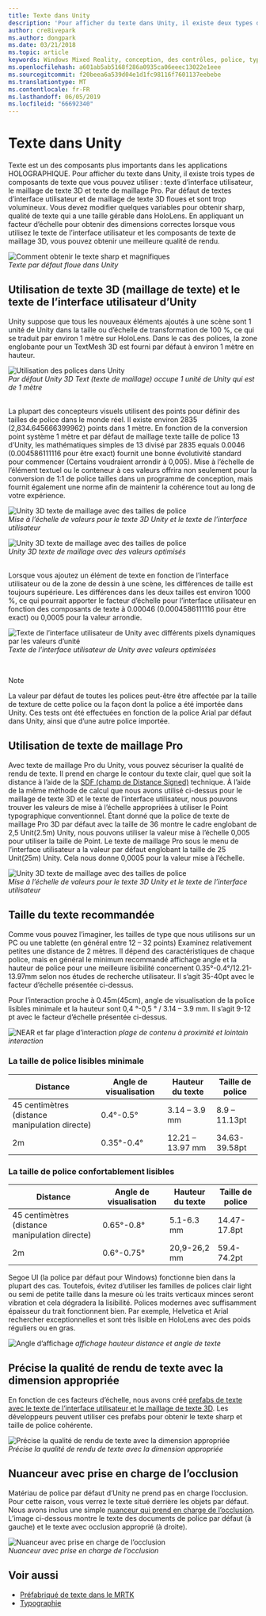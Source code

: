 ```yaml
---
title: Texte dans Unity
description: 'Pour afficher du texte dans Unity, il existe deux types de composants de texte que vous pouvez utiliser : texte d’interface utilisateur et le maillage de texte 3D.'
author: cre8ivepark
ms.author: dongpark
ms.date: 03/21/2018
ms.topic: article
keywords: Windows Mixed Reality, conception, des contrôles, police, typographie, l’interface utilisateur, l’expérience utilisateur
ms.openlocfilehash: a601ab5ab5168f286a0935ca06eeec13022e1eee
ms.sourcegitcommit: f20beea6a539d04e1d1fc98116f7601137eebebe
ms.translationtype: MT
ms.contentlocale: fr-FR
ms.lasthandoff: 06/05/2019
ms.locfileid: "66692340"
---
```

# <a name="text-in-unity"></a>Texte dans Unity

Texte est un des composants plus importants dans les applications HOLOGRAPHIQUE. Pour afficher du texte dans Unity, il existe trois types de composants de texte que vous pouvez utiliser : texte d’interface utilisateur, le maillage de texte 3D et texte de maillage Pro. Par défaut de textes d’interface utilisateur et de maillage de texte 3D floues et sont trop volumineux. Vous devez modifier quelques variables pour obtenir sharp, qualité de texte qui a une taille gérable dans HoloLens. En appliquant un facteur d’échelle pour obtenir des dimensions correctes lorsque vous utilisez le texte de l’interface utilisateur et les composants de texte de maillage 3D, vous pouvez obtenir une meilleure qualité de rendu.

![Comment obtenir le texte sharp et magnifiques](images/hug-text-02-640px.png)<br>
*Texte par défaut floue dans Unity*

## <a name="working-with-unitys-3d-texttext-mesh-and-ui-text"></a>Utilisation de texte 3D (maillage de texte) et le texte de l’interface utilisateur d’Unity

Unity suppose que tous les nouveaux éléments ajoutés à une scène sont 1 unité de Unity dans la taille ou d’échelle de transformation de 100 %, ce qui se traduit par environ 1 mètre sur HoloLens. Dans le cas des polices, la zone englobante pour un TextMesh 3D est fourni par défaut à environ 1 mètre en hauteur.

![Utilisation des polices dans Unity](images/640px-hug-text-03.png)<br>
*Par défaut Unity 3D Text (texte de maillage) occupe 1 unité de Unity qui est de 1 mètre*

<br>
La plupart des concepteurs visuels utilisent des points pour définir des tailles de police dans le monde réel. Il existe environ 2835 (2,834.645666399962) points dans 1 mètre. En fonction de la conversion point système 1 mètre et par défaut de maillage texte taille de police 13 d’Unity, les mathématiques simples de 13 divisé par 2835 equals 0.0046 (0.004586111116 pour être exact) fournit une bonne évolutivité standard pour commencer (Certains voudraient arrondir à 0,005). Mise à l’échelle de l’élément textuel ou le conteneur à ces valeurs offrira non seulement pour la conversion de 1:1 de police tailles dans un programme de conception, mais fournit également une norme afin de maintenir la cohérence tout au long de votre expérience.

![Unity 3D texte de maillage avec des tailles de police](images/Text_In_Unity_Measurements1.png)<br>
*Mise à l’échelle de valeurs pour le texte 3D Unity et le texte de l’interface utilisateur*

![Unity 3D texte de maillage avec des tailles de police](images/hug-text-05-1000px.png)<br>
*Unity 3D texte de maillage avec des valeurs optimisés*

<br>
Lorsque vous ajoutez un élément de texte en fonction de l’interface utilisateur ou de la zone de dessin à une scène, les différences de taille est toujours supérieure. Les différences dans les deux tailles est environ 1000 %, ce qui pourrait apporter le facteur d’échelle pour l’interface utilisateur en fonction des composants de texte à 0.00046 (0.0004586111116 pour être exact) ou 0,0005 pour la valeur arrondie.

![Texte de l’interface utilisateur de Unity avec différents pixels dynamiques par les valeurs d’unité](images/hug-text-04-1000px.png)<br>
*Texte de l’interface utilisateur de Unity avec valeurs optimisées*

<br>

>[!NOTE]
>La valeur par défaut de toutes les polices peut-être être affectée par la taille de texture de cette police ou la façon dont la police a été importée dans Unity. Ces tests ont été effectuées en fonction de la police Arial par défaut dans Unity, ainsi que d’une autre police importée.

## <a name="working-with-text-mesh-pro"></a>Utilisation de texte de maillage Pro

Avec texte de maillage Pro du Unity, vous pouvez sécuriser la qualité de rendu de texte. Il prend en charge le contour du texte clair, quel que soit la distance à l’aide de la [SDF (champ de Distance Signed)](https://steamcdn-a.akamaihd.net/apps/valve/2007/SIGGRAPH2007_AlphaTestedMagnification.pdf) technique. À l’aide de la même méthode de calcul que nous avons utilisé ci-dessus pour le maillage de texte 3D et le texte de l’interface utilisateur, nous pouvons trouver les valeurs de mise à l’échelle appropriées à utiliser le Point typographique conventionnel. Étant donné que la police de texte de maillage Pro 3D par défaut avec la taille de 36 montre le cadre englobant de 2,5 Unit(2.5m) Unity, nous pouvons utiliser la valeur mise à l’échelle 0,005 pour utiliser la taille de Point. Le texte de maillage Pro sous le menu de l’interface utilisateur a la valeur par défaut englobant la taille de 25 Unit(25m) Unity. Cela nous donne 0,0005 pour la valeur mise à l’échelle.

![Unity 3D texte de maillage avec des tailles de police](images/Text_In_Unity_Measurements2.png)<br>
*Mise à l’échelle de valeurs pour le texte 3D Unity et le texte de l’interface utilisateur*

## <a name="recommended-text-size"></a>Taille du texte recommandée
Comme vous pouvez l’imaginer, les tailles de type que nous utilisons sur un PC ou une tablette (en général entre 12 – 32 points) Examinez relativement petites une distance de 2 mètres. Il dépend des caractéristiques de chaque police, mais en général le minimum recommandé affichage angle et la hauteur de police pour une meilleure lisibilité concernent 0.35°-0.4°/12.21-13.97mm selon nos études de recherche utilisateur. Il s’agit 35-40pt avec le facteur d’échelle présentée ci-dessus. 

Pour l’interaction proche à 0.45m(45cm), angle de visualisation de la police lisibles minimale et la hauteur sont 0,4 °-0,5 ° / 3.14 – 3.9 mm. Il s’agit 9-12 pt avec le facteur d’échelle présentée ci-dessus.

![NEAR et far plage d’interaction](images/typography-distance-1000px.jpg)
*plage de contenu à proximité et lointain interaction*

### <a name="the-minimum-legible-font-size"></a>La taille de police lisibles minimale
| Distance | Angle de visualisation | Hauteur du texte | Taille de police |
|---------|---------|---------|---------|
| 45 centimètres (distance manipulation directe) | 0.4°-0.5° | 3.14 – 3.9 mm | 8.9 – 11.13pt |
| 2m | 0.35°-0.4° | 12.21 – 13.97 mm | 34.63-39.58pt |


### <a name="the-comfortably-legible-font-size"></a>La taille de police confortablement lisibles
| Distance | Angle de visualisation | Hauteur du texte | Taille de police |
|---------|---------|---------|---------|
| 45 centimètres (distance manipulation directe) | 0.65°-0.8° | 5.1-6.3 mm | 14.47-17.8pt |
| 2m | 0.6°-0.75° | 20,9-26,2 mm | 59.4-74.2pt |

Segoe UI (la police par défaut pour Windows) fonctionne bien dans la plupart des cas. Toutefois, évitez d’utiliser les familles de polices clair light ou semi de petite taille dans la mesure où les traits verticaux minces seront vibration et cela dégradera la lisibilité. Polices modernes avec suffisamment épaisseur du trait fonctionnent bien. Par exemple, Helvetica et Arial rechercher exceptionnelles et sont très lisible en HoloLens avec des poids réguliers ou en gras.


![Angle d’affichage](images/Text_In_Unity_ViewingAngle.jpg)
*affichage hauteur distance et angle de texte*

## <a name="sharp-text-rendering-quality-with-proper-dimension"></a>Précise la qualité de rendu de texte avec la dimension appropriée

En fonction de ces facteurs d’échelle, nous avons créé [prefabs de texte avec le texte de l’interface utilisateur et le maillage de texte 3D](https://github.com/Microsoft/MixedRealityToolkit-Unity/tree/mrtk_release/Assets/MixedRealityToolkit.SDK/StandardAssets/Prefabs/Text). Les développeurs peuvent utiliser ces prefabs pour obtenir le texte sharp et taille de police cohérente.

![Précise la qualité de rendu de texte avec la dimension appropriée](images/hug-text-06-1000px.png)<br>
*Précise la qualité de rendu de texte avec la dimension appropriée*

## <a name="shader-with-occlusion-support"></a>Nuanceur avec prise en charge de l’occlusion

Matériau de police par défaut d’Unity ne prend pas en charge l’occlusion. Pour cette raison, vous verrez le texte situé derrière les objets par défaut. Nous avons inclus une simple [nuanceur qui prend en charge de l’occlusion](https://github.com/microsoft/MixedRealityToolkit-Unity/blob/mrtk_release/Assets/MixedRealityToolkit/StandardAssets/Shaders/Text3DShader.shader). L’image ci-dessous montre le texte des documents de police par défaut (à gauche) et le texte avec occlusion approprié (à droite).

![Nuanceur avec prise en charge de l’occlusion](images/hug-text-07-1000px.png)<br>
*Nuanceur avec prise en charge de l’occlusion*


## <a name="see-also"></a>Voir aussi
* [Préfabriqué de texte dans le MRTK](https://github.com/Microsoft/MixedRealityToolkit-Unity/tree/mrtk_release/Assets/MixedRealityToolkit.SDK/StandardAssets/Prefabs/Text)
* [Typographie](typography.md)

 
